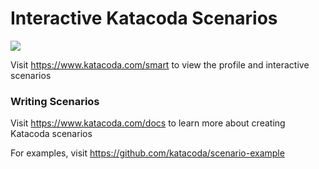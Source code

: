 # Interactive Katacoda Scenarios

[![](http://shields.katacoda.com/katacoda/smart/count.svg)](https://www.katacoda.com/smart "Get your profile on Katacoda.com")

Visit https://www.katacoda.com/smart to view the profile and interactive scenarios

### Writing Scenarios
Visit https://www.katacoda.com/docs to learn more about creating Katacoda scenarios

For examples, visit https://github.com/katacoda/scenario-example
